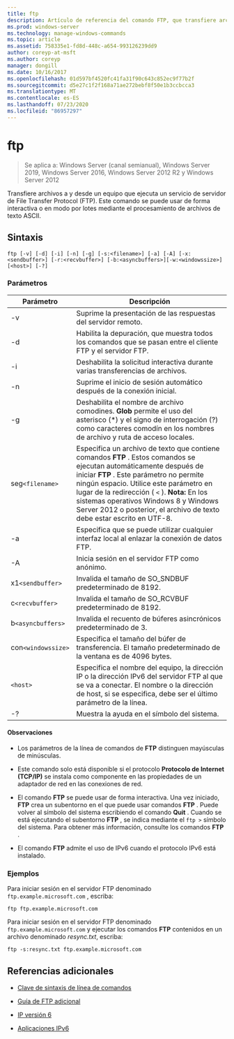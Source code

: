 ```yaml
---
title: ftp
description: Artículo de referencia del comando FTP, que transfiere archivos hacia y desde un equipo que ejecuta un servicio de servidor File Transfer Protocol (FTP).
ms.prod: windows-server
ms.technology: manage-windows-commands
ms.topic: article
ms.assetid: 758335e1-fd8d-448c-a654-993126239dd9
author: coreyp-at-msft
ms.author: coreyp
manager: dongill
ms.date: 10/16/2017
ms.openlocfilehash: 01d597bf4520fc41fa31f90c643c852ec9f77b2f
ms.sourcegitcommit: d5e27c1f2f168a71ae272bebf8f50e1b3ccbcca3
ms.translationtype: MT
ms.contentlocale: es-ES
ms.lasthandoff: 07/23/2020
ms.locfileid: "86957297"
---
```

# <a name="ftp"></a>ftp

> Se aplica a: Windows Server (canal semianual), Windows Server 2019, Windows Server 2016, Windows Server 2012 R2 y Windows Server 2012

Transfiere archivos a y desde un equipo que ejecuta un servicio de servidor de File Transfer Protocol (FTP). Este comando se puede usar de forma interactiva o en modo por lotes mediante el procesamiento de archivos de texto ASCII.

## <a name="syntax"></a>Sintaxis

```
ftp [-v] [-d] [-i] [-n] [-g] [-s:<filename>] [-a] [-A] [-x:<sendbuffer>] [-r:<recvbuffer>] [-b:<asyncbuffers>][-w:<windowssize>][<host>] [-?]
```

### <a name="parameters"></a>Parámetros

| Parámetro | Descripción |
| ----------| ----------- |
| -v | Suprime la presentación de las respuestas del servidor remoto. |
| -d | Habilita la depuración, que muestra todos los comandos que se pasan entre el cliente FTP y el servidor FTP. |
| -i | Deshabilita la solicitud interactiva durante varias transferencias de archivos. |
| -n | Suprime el inicio de sesión automático después de la conexión inicial. |
| -g | Deshabilita el nombre de archivo comodines.  **Glob** permite el uso del asterisco (*) y el signo de interrogación (?) como caracteres comodín en los nombres de archivo y ruta de acceso locales. |
| seg`<filename>` | Especifica un archivo de texto que contiene comandos **FTP** . Estos comandos se ejecutan automáticamente después de iniciar **FTP** . Este parámetro no permite ningún espacio. Utilice este parámetro en lugar de la redirección ( `<` ). **Nota:** En los sistemas operativos Windows 8 y Windows Server 2012 o posterior, el archivo de texto debe estar escrito en UTF-8. |
| -a | Especifica que se puede utilizar cualquier interfaz local al enlazar la conexión de datos FTP. |
| -A | Inicia sesión en el servidor FTP como anónimo. |
| x1`<sendbuffer> `| Invalida el tamaño de SO_SNDBUF predeterminado de 8192. |
| c`<recvbuffer>` | Invalida el tamaño de SO_RCVBUF predeterminado de 8192. |
| b`<asyncbuffers>` | Invalida el recuento de búferes asincrónicos predeterminado de 3. |
| con`<windowssize>` | Especifica el tamaño del búfer de transferencia. El tamaño predeterminado de la ventana es de 4096 bytes. |
| `<host>` | Especifica el nombre del equipo, la dirección IP o la dirección IPv6 del servidor FTP al que se va a conectar. El nombre o la dirección de host, si se especifica, debe ser el último parámetro de la línea. |
| -? | Muestra la ayuda en el símbolo del sistema. |

#### <a name="remarks"></a>Observaciones

- Los parámetros de la línea de comandos de **FTP** distinguen mayúsculas de minúsculas.

- Este comando solo está disponible si el protocolo **Protocolo de Internet (TCP/IP)** se instala como componente en las propiedades de un adaptador de red en las conexiones de red.

- El comando **FTP** se puede usar de forma interactiva. Una vez iniciado, **FTP** crea un subentorno en el que puede usar comandos **FTP** . Puede volver al símbolo del sistema escribiendo el comando **Quit** . Cuando se está ejecutando el subentorno **FTP** , se indica mediante el `ftp >` símbolo del sistema. Para obtener más información, consulte los comandos **FTP** .

- El comando **FTP** admite el uso de IPv6 cuando el protocolo IPv6 está instalado.

### <a name="examples"></a>Ejemplos

Para iniciar sesión en el servidor FTP denominado `ftp.example.microsoft.com` , escriba:

```
ftp ftp.example.microsoft.com
```

Para iniciar sesión en el servidor FTP denominado `ftp.example.microsoft.com` y ejecutar los comandos **FTP** contenidos en un archivo denominado *resync.txt*, escriba:

```
ftp -s:resync.txt ftp.example.microsoft.com
```

## <a name="additional-references"></a>Referencias adicionales

- [Clave de sintaxis de línea de comandos](command-line-syntax-key.md)

- [Guía de FTP adicional](/previous-versions/orphan-topics/ws.10/cc756013(v=ws.10))

- [IP versión 6](/previous-versions/windows/it-pro/windows-server-2003/cc738636(v=ws.10))

- [Aplicaciones IPv6](/previous-versions/windows/it-pro/windows-server-2003/cc782509(v=ws.10))
